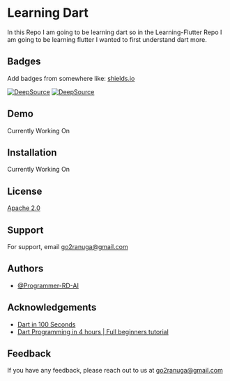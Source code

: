 # Learning Dart

In this Repo I am going to be learning dart so in the Learning-Flutter Repo I am going to be learning flutter I wanted to first understand dart more.

## Badges

Add badges from somewhere like: [shields.io](https://shields.io/)

[![DeepSource](https://deepsource.io/gh/Programmer-RD-AI/Learning-Dart.svg/?label=active+issues&show_trend=true&token=RjwNSBB-gMDMYnOYWEkxqy3b)](https://deepsource.io/gh/Programmer-RD-AI/Learning-Dart/?ref=repository-badge)
[![DeepSource](https://deepsource.io/gh/Programmer-RD-AI/Learning-Dart.svg/?label=resolved+issues&show_trend=true&token=RjwNSBB-gMDMYnOYWEkxqy3b)](https://deepsource.io/gh/Programmer-RD-AI/Learning-Dart/?ref=repository-badge)

## Demo

Currently Working On

## Installation

Currently Working On

## License

[Apache 2.0](https://www.apache.org/licenses/LICENSE-2.0)

## Support

For support, email go2ranuga@gmail.com

## Authors

- [@Programmer-RD-AI](https://www.github.com/Programmer-RD-AI)

## Acknowledgements

- [Dart in 100 Seconds](https://www.youtube.com/watch?v=NrO0CJCbYLA)
- [Dart Programming in 4 hours | Full beginners tutorial](https://www.youtube.com/watch?v=5xlVP04905w)

## Feedback

If you have any feedback, please reach out to us at go2ranuga@gmail.com
